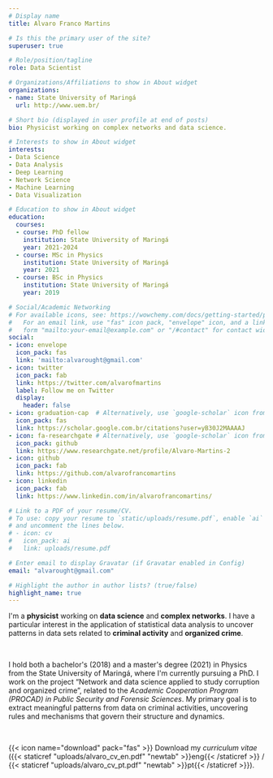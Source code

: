 ```yaml
---
# Display name
title: Alvaro Franco Martins

# Is this the primary user of the site?
superuser: true

# Role/position/tagline
role: Data Scientist

# Organizations/Affiliations to show in About widget
organizations:
- name: State University of Maringá
  url: http://www.uem.br/

# Short bio (displayed in user profile at end of posts)
bio: Physicist working on complex networks and data science. 

# Interests to show in About widget
interests:
- Data Science
- Data Analysis
- Deep Learning
- Network Science
- Machine Learning
- Data Visualization

# Education to show in About widget
education:
  courses:
  - course: PhD fellow 
    institution: State University of Maringá
    year: 2021-2024
  - course: MSc in Physics
    institution: State University of Maringá
    year: 2021
  - course: BSc in Physics
    institution: State University of Maringá
    year: 2019

# Social/Academic Networking
# For available icons, see: https://wowchemy.com/docs/getting-started/page-builder/#icons
#   For an email link, use "fas" icon pack, "envelope" icon, and a link in the
#   form "mailto:your-email@example.com" or "/#contact" for contact widget.
social:
- icon: envelope
  icon_pack: fas
  link: 'mailto:alvarought@gmail.com'
- icon: twitter
  icon_pack: fab
  link: https://twitter.com/alvarofmartins
  label: Follow me on Twitter
  display:
    header: false
- icon: graduation-cap  # Alternatively, use `google-scholar` icon from `ai` icon pack
  icon_pack: fas
  link: https://scholar.google.com.br/citations?user=yB30J2MAAAAJ
- icon: fa-researchgate # Alternatively, use `google-scholar` icon from `ai` icon pack
  icon_pack: github
  link: https://www.researchgate.net/profile/Alvaro-Martins-2
- icon: github
  icon_pack: fab
  link: https://github.com/alvarofrancomartins
- icon: linkedin
  icon_pack: fab
  link: https://www.linkedin.com/in/alvarofrancomartins/

# Link to a PDF of your resume/CV.
# To use: copy your resume to `static/uploads/resume.pdf`, enable `ai` icons in `params.toml`, 
# and uncomment the lines below.
# - icon: cv
#   icon_pack: ai
#   link: uploads/resume.pdf

# Enter email to display Gravatar (if Gravatar enabled in Config)
email: "alvarought@gmail.com"

# Highlight the author in author lists? (true/false)
highlight_name: true
---
```


I'm a **physicist** working on **data science** and **complex networks**. I have a particular interest in the application of statistical data analysis to uncover patterns in data sets related to **criminal activity** and **organized crime**.

<br>

I hold both a bachelor's (2018) and a master's degree (2021) in Physics from the State University of Maringá, where I'm currently pursuing a PhD. I work on the project “Network and data science applied to study corruption and organized crime”, related to the _Academic Cooperation Program (PROCAD) in Public Security and Forensic Sciences_. My primary goal is to extract meaningful patterns from data on criminal activities, uncovering rules and mechanisms that govern their structure and dynamics.

<br>
  
{{< icon name="download" pack="fas" >}} Download my _curriculum vitae_ ({{< staticref "uploads/alvaro_cv_en.pdf" "newtab" >}}eng{{< /staticref >}} / {{< staticref "uploads/alvaro_cv_pt.pdf" "newtab" >}}pt{{< /staticref >}}).